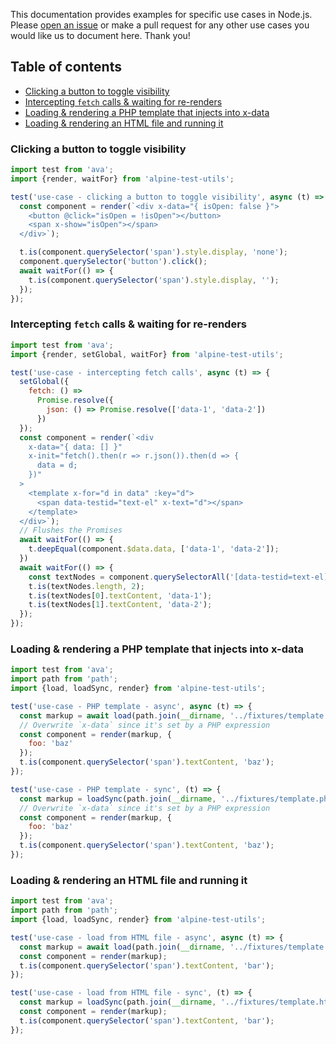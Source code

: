 This documentation provides examples for specific use cases in Node.js. Please [open an issue](https://github.com/HugoDF/alpine-test-utils/issues) or make a pull request for any other use cases you would like us to document here. Thank you!


## Table of contents

- [Clicking a button to toggle visibility](#clicking-a-button-to-toggle-visibility)
- [Intercepting `fetch` calls & waiting for re-renders](#intercepting-fetch-calls--waiting-for-re-renders)
- [Loading & rendering a PHP template that injects into x-data](#loading--rendering-a-php-template-that-injects-into-x-data)
- [Loading & rendering an HTML file and running it](#loading--rendering-an-html-file-and-running-it)

### Clicking a button to toggle visibility

```js
import test from 'ava';
import {render, waitFor} from 'alpine-test-utils';

test('use-case - clicking a button to toggle visibility', async (t) => {
  const component = render(`<div x-data="{ isOpen: false }">
    <button @click="isOpen = !isOpen"></button>
    <span x-show="isOpen"></span>
  </div>`);

  t.is(component.querySelector('span').style.display, 'none');
  component.querySelector('button').click();
  await waitFor(() => {
    t.is(component.querySelector('span').style.display, '');
  });
});
```

### Intercepting `fetch` calls & waiting for re-renders

```js
import test from 'ava';
import {render, setGlobal, waitFor} from 'alpine-test-utils';

test('use-case - intercepting fetch calls', async (t) => {
  setGlobal({
    fetch: () =>
      Promise.resolve({
        json: () => Promise.resolve(['data-1', 'data-2'])
      })
  });
  const component = render(`<div
    x-data="{ data: [] }"
    x-init="fetch().then(r => r.json()).then(d => {
      data = d;
    })"
  >
    <template x-for="d in data" :key="d">
      <span data-testid="text-el" x-text="d"></span>
    </template>
  </div>`);
  // Flushes the Promises
  await waitFor(() => {
    t.deepEqual(component.$data.data, ['data-1', 'data-2']);
  })
  await waitFor(() => {
    const textNodes = component.querySelectorAll('[data-testid=text-el]');
    t.is(textNodes.length, 2);
    t.is(textNodes[0].textContent, 'data-1');
    t.is(textNodes[1].textContent, 'data-2');
  });
});
```

### Loading & rendering a PHP template that injects into x-data

```js
import test from 'ava';
import path from 'path';
import {load, loadSync, render} from 'alpine-test-utils';

test('use-case - PHP template - async', async (t) => {
  const markup = await load(path.join(__dirname, '../fixtures/template.php'));
  // Overwrite `x-data` since it's set by a PHP expression
  const component = render(markup, {
    foo: 'baz'
  });
  t.is(component.querySelector('span').textContent, 'baz');
});

test('use-case - PHP template - sync', (t) => {
  const markup = loadSync(path.join(__dirname, '../fixtures/template.php'));
  // Overwrite `x-data` since it's set by a PHP expression
  const component = render(markup, {
    foo: 'baz'
  });
  t.is(component.querySelector('span').textContent, 'baz');
});
```

### Loading & rendering an HTML file and running it

```js
import test from 'ava';
import path from 'path';
import {load, loadSync, render} from 'alpine-test-utils';

test('use-case - load from HTML file - async', async (t) => {
  const markup = await load(path.join(__dirname, '../fixtures/template.html'));
  const component = render(markup);
  t.is(component.querySelector('span').textContent, 'bar');
});

test('use-case - load from HTML file - sync', (t) => {
  const markup = loadSync(path.join(__dirname, '../fixtures/template.html'));
  const component = render(markup);
  t.is(component.querySelector('span').textContent, 'bar');
});
```
